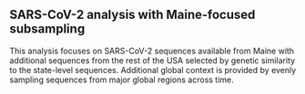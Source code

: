 ## SARS-CoV-2 analysis with Maine-focused subsampling
This analysis focuses on SARS-CoV-2 sequences available from Maine with additional sequences from the rest of the USA selected by genetic similarity to the state-level sequences. Additional global context is provided by evenly sampling sequences from major global regions across time.
